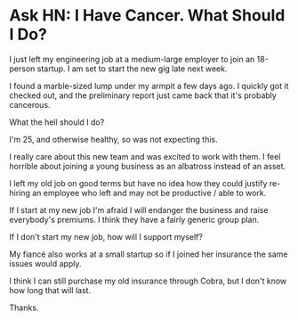 # Ask HN: I Have Cancer. What Should I Do?

I just left my engineering job at a medium-large employer to join an 18-person startup. I am set to start the new gig late next week.<p>I found a marble-sized lump under my armpit a few days ago.  I quickly got it checked out, and the preliminary report just came back that it&#x27;s probably cancerous.<p>What the hell should I do?<p>I&#x27;m 25, and otherwise healthy, so was not expecting this.<p>I really care about this new team and was excited to work with them.  I feel horrible about joining a young business as an albatross instead of an asset.<p>I left my old job on good terms but have no idea how they could justify re-hiring an employee who left and may not be productive &#x2F; able to work.<p>If I start at my new job I&#x27;m afraid I will endanger the business and raise everybody&#x27;s premiums.  I think they have a fairly generic group plan.<p>If I don&#x27;t start my new job, how will I support myself?<p>My fiancé also works at a small startup so if I joined her insurance the same issues would apply.<p>I think I can still purchase my old insurance through Cobra, but I don&#x27;t know how long that will last.<p>Thanks.
